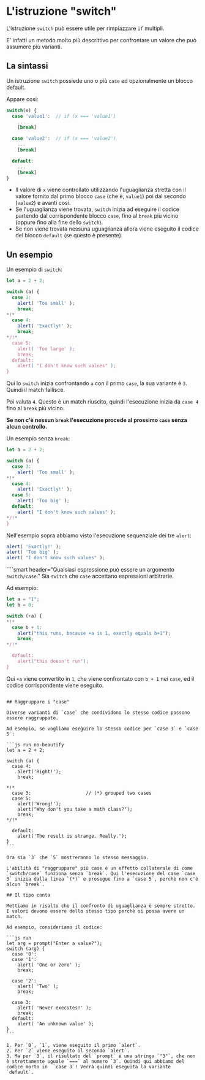 # L'istruzione "switch"

L'istruzione `switch` può essere utile per rimpiazzare `if` multipli.

E' infatti un metodo molto più descrittivo per confrontare un valore che può assumere più varianti.

## La sintassi

Un istruzione `switch` possiede uno o più `case` ed opzionalmente un blocco default.

Appare cosi:

```js no-beautify
switch(x) {
  case 'value1':  // if (x === 'value1')
    ...
    [break]

  case 'value2':  // if (x === 'value2')
    ...
    [break]

  default:
    ...
    [break]
}
```

- Il valore di `x` viene controllato utilizzando l'uguaglianza stretta con il valore fornito dal primo blocco `case` (che è, `value1`) poi dal secondo (`value2`) e avanti cosi.
- Se l'uguaglianza viene trovata, `switch` inizia ad eseguire il codice partendo dal corrispondente blocco `case`, fino al `break` più vicino (oppure fino alla fine dello `switch`).
- Se non viene trovata nessuna uguaglianza allora viene eseguito il codice del blocco `default` (se questo è presente).

## Un esempio

Un esempio di `switch`:

```js run
let a = 2 + 2;

switch (a) {
  case 3:
    alert( 'Too small' );
    break;
*!*
  case 4:
    alert( 'Exactly!' );
    break;
*/!*
  case 5:
    alert( 'Too large' );
    break;
  default:
    alert( "I don't know such values" );
}
```

Qui lo `switch` inizia confrontando `a` con il primo `case`, la sua variante è `3`. Quindi il match fallisce.

Poi valuta `4`. Questo è un match riuscito, quindi l'esecuzione inizia da `case 4` fino al `break` più vicino.

**Se non c'è nessun `break` l'esecuzione procede al prossimo `case` senza alcun controllo.**

Un esempio senza `break`:

```js run
let a = 2 + 2;

switch (a) {
  case 3:
    alert( 'Too small' );
*!*
  case 4:
    alert( 'Exactly!' );
  case 5:
    alert( 'Too big' );
  default:
    alert( "I don't know such values" );
*/!*
}
```

Nell'esempio sopra abbiamo visto l'esecuzione sequenziale dei tre `alert`:

```js
alert( 'Exactly!' );
alert( 'Too big' );
alert( "I don't know such values" );
```

````smart header="Qualsiasi espressione può essere un argomento `switch/case`."
Sia `switch` che `case` accettano espressioni arbitrarie.

Ad esempio:

```js run
let a = "1";
let b = 0;

switch (+a) {
*!*
  case b + 1:
    alert("this runs, because +a is 1, exactly equals b+1");
    break;
*/!*

  default:
    alert("this doesn't run");
}
```
Qui `+a` viene convertito in `1`, che viene confrontato con `b + 1` nei `case`, ed il codice corrispondente viene eseguito.
````

## Raggruppare i "case"

Diverse varianti di `case` che condividono lo stesso codice possono essere raggruppate.

Ad esempio, se vogliamo eseguire lo stesso codice per `case 3` e `case 5`:

```js run no-beautify
let a = 2 + 2;

switch (a) {
  case 4:
    alert('Right!');
    break;

*!*
  case 3:                    // (*) grouped two cases
  case 5:
    alert('Wrong!');
    alert("Why don't you take a math class?");
    break;
*/!*

  default:
    alert('The result is strange. Really.');
}
```

Ora sia `3` che `5` mostreranno lo stesso messaggio.

L'abilità di "raggruppare" più case è un effetto collaterale di come `switch/case` funziona senza `break`. Qui l'esecuzione del case `case 3` inizia dalla linea `(*)` e prosegue fino a `case 5`, perchè non c'è alcun `break`.

## Il tipo conta

Mettiamo in risalto che il confronto di uguaglianza è sempre stretto. I valori devono essere dello stesso tipo perchè si possa avere un match.

Ad esempio, consideriamo il codice:

```js run
let arg = prompt("Enter a value?");
switch (arg) {
  case '0':
  case '1':
    alert( 'One or zero' );
    break;

  case '2':
    alert( 'Two' );
    break;

  case 3:
    alert( 'Never executes!' );
    break;
  default:
    alert( 'An unknown value' );
}
```

1. Per `0`, `1`, viene eseguito il primo `alert`.
2. Per `2` viene eseguito il secondo `alert`.
3. Ma per `3`, il risultato del `prompt` è una stringa `"3"`, che non è strettamente uguale `===` al numero `3`. Quindi qui abbiamo del codice morto in  `case 3`! Verrà quindi eseguita la variante `default`.
